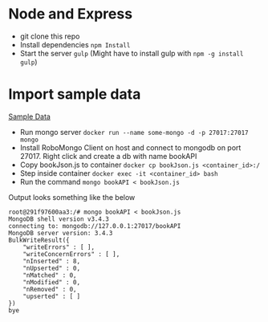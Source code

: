 # Node and Express

- git clone this repo
- Install dependencies `npm Install`
- Start the server `gulp`  (Might have to install gulp with `npm -g install gulp`)

# Import sample data

 [Sample Data](https://gist.github.com/jonathanfmills/d337dae91d75ab71ec0f)

- Run mongo server `docker run --name some-mongo -d -p 27017:27017  mongo`
- Install RoboMongo Client on host and connect to mongodb on port 27017. Right click and create a db with name bookAPI
- Copy bookJson.js to container `docker cp bookJson.js <container_id>:/`
- Step inside container `docker exec -it <container_id> bash`
- Run the command `mongo bookAPI < bookJson.js`  

Output looks something like the below  

```
root@291f97600aa3:/# mongo bookAPI < bookJson.js
MongoDB shell version v3.4.3
connecting to: mongodb://127.0.0.1:27017/bookAPI
MongoDB server version: 3.4.3
BulkWriteResult({
	"writeErrors" : [ ],
	"writeConcernErrors" : [ ],
	"nInserted" : 8,
	"nUpserted" : 0,
	"nMatched" : 0,
	"nModified" : 0,
	"nRemoved" : 0,
	"upserted" : [ ]
})
bye
```  

